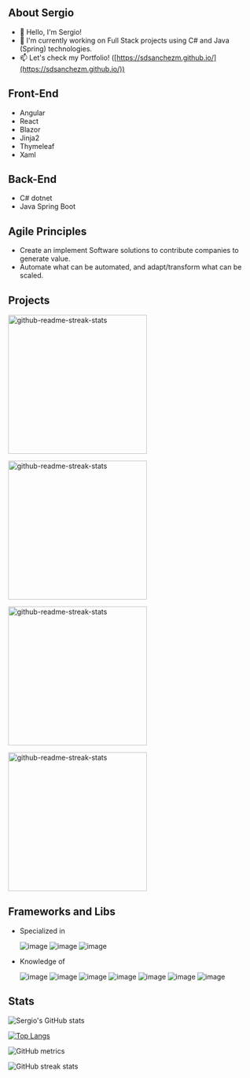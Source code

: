 ## About Sergio
- 👋 Hello, I'm Sergio!
- 👀 I'm currently working on Full Stack projects using C# and Java (Spring) technologies.
- 📫 Let's check my Portfolio! ([https://sdsanchezm.github.io/](https://sdsanchezm.github.io/))

## Front-End
- Angular
- React
- Blazor
- Jinja2
- Thymeleaf
- Xaml

## Back-End
- C# dotnet
- Java Spring Boot

## Agile Principles
- Create an implement Software solutions to contribute companies to generate value.
- Automate what can be automated, and adapt/transform what can be scaled.

## Projects

<a href="https://github.com/sdsanchezm/exam-laboratory-codes-front"><img width="282" src="https://denvercoder1-github-readme-stats.vercel.app/api/pin/?username=sdsanchezm&repo=exam-laboratory-codes-front&bg_color=3E004E&title_color=FFFFF&icon_color=9999FF&hide_border=true&show_icons=true&text_color=FFFFFF" alt="github-readme-streak-stats"></a>

<a href="https://github.com/sdsanchezm/exam-laboratory-codes-app"><img width="282" src="https://denvercoder1-github-readme-stats.vercel.app/api/pin/?username=sdsanchezm&repo=exam-laboratory-codes-app&bg_color=3E004E&title_color=FFFFF&icon_color=6666FF&hide_border=true&show_icons=true&text_color=FFFFFF" alt="github-readme-streak-stats"></a>

<a href="https://github.com/sdsanchezm/csharp-dotnet-api"><img width="282" src="https://denvercoder1-github-readme-stats.vercel.app/api/pin/?username=sdsanchezm&repo=csharp-dotnet-api&bg_color=3E004E&title_color=FFFFF&icon_color=3333FF&hide_border=true&show_icons=true&text_color=FFFFFF" alt="github-readme-streak-stats"></a>

<a href="https://github.com/sdsanchezm/SchoolAdminWebApp"><img width="282" src="https://denvercoder1-github-readme-stats.vercel.app/api/pin/?username=sdsanchezm&repo=SchoolAdminWebApp&bg_color=3E004E&title_color=FFFFF&icon_color=4444FF&hide_border=true&show_icons=true&text_color=FFFFFF" alt="github-readme-streak-stats"></a>

## Frameworks and Libs

- Specialized in

    ![image](https://img.shields.io/badge/CSharp-Dotnet-blue?&logo=csharp)
    ![image](https://img.shields.io/badge/CSharp-Dotnet-blue?&logo=dotnet)
    ![image](https://img.shields.io/badge/CSharp-Blazor-blue?&logo=blazor)

- Knowledge of

    ![image](https://img.shields.io/badge/Node.js-green?&logo=nodedotjs&logoColor=white)
    ![image](https://img.shields.io/badge/Javascript-yellow?&logo=javascript&logoColor=black)
    ![image](https://img.shields.io/badge/Typescript-blue?&logo=typescript&logoColor=white)
    ![image](https://img.shields.io/badge/Express.js-purple?&logo=express&logoColor=white)
    ![image](https://img.shields.io/badge/React.js-blue?&logo=react&logoColor=white)
    ![image](https://img.shields.io/badge/Python-Django-green?&logo=python&logoColor=white)
    ![image](https://img.shields.io/badge/Python-Flask-green?&logo=python&logoColor=white)


## Stats

![Sergio's GitHub stats](https://github-readme-stats.vercel.app/api?username=sdsanchezm&theme=aura_dark&show_icons=true)

[![Top Langs](https://github-readme-stats.vercel.app/api/top-langs/?username=sdsanchezm&theme=aura_dark)](https://github.com/anuraghazra/github-readme-stats)

![GitHub metrics](https://metrics.lecoq.io/sdsanchezm)

![GitHub streak stats](https://github-readme-streak-stats.herokuapp.com/?user=sdsanchezm)

